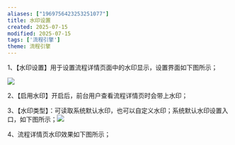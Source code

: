 ```yaml
---
aliases: ["1969756423253251077"]
title: 水印设置
created: 2025-07-15
modified: 2025-07-15
tags: ['流程引擎']
theme: 流程引擎
---
```


1、【水印设置】用于设置流程详情页面中的水印显示，设置界面如下图所示；

![](https://myhelpdoc.oss-cn-heyuan.aliyuncs.com/mdimages/182274d6f3660a9de1b4293ef277ef7c.jpg)

2、【启用水印】开启后，前台用户查看流程详情页时会带上水印；

3、【水印类型】：可读取系统默认水印，也可以自定义水印；系统默认水印设置入口，如下图所示；![](https://myhelpdoc.oss-cn-heyuan.aliyuncs.com/mdimages/27737b7d41fbe938054ee3eee332b9e4.jpg)

4、流程详情页水印效果如下图所示；

